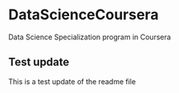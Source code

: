 # DataScienceCoursera
Data Science Specialization program in Coursera

## Test update
This is a test update of the readme file